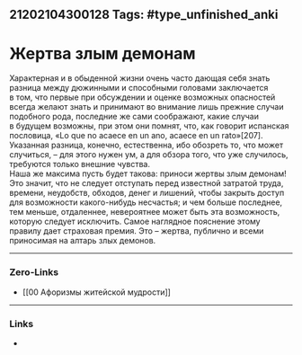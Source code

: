 21202104300128
Tags: #type_unfinished_anki
---
# Жертва злым демонам

Характерная и в обыденной жизни очень часто дающая себя знать разница между дюжинными и способными головами заключается в том, что первые при обсуждении и оценке возможных опасностей всегда желают знать и принимают во внимание лишь прежние случаи подобного рода, последние же сами соображают, какие случаи в будущем возможны, при этом они помнят, что, как говорит испанская пословица, «Lo que no acaece en un ano, acaece en un rato»[207]. Указанная разница, конечно, естественна, ибо обозреть то, что может случиться, – для этого нужен ум, а для обзора того, что уже случилось, требуются только внешние чувства.<br>Наша же максима пусть будет такова: приноси жертвы злым демонам! Это значит, что не следует отступать перед известной затратой труда, времени, неудобств, обходов, денег и лишений, чтобы закрыть доступ для возможности какого-нибудь несчастья; и чем больше последнее, тем меньше, отдаленнее, невероятнее может быть эта возможность, которую следует исключить. Самое наглядное пояснение этому правилу дает страховая премия. Это – жертва, публично и всеми приносимая на алтарь злых демонов.

---
### Zero-Links
- [[00 Афоризмы житейской мудрости]]
---
### Links
-